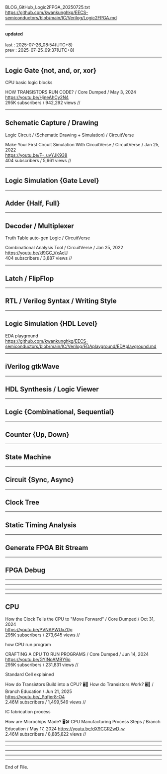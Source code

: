   
BLOG_GitHub_Logic2FPGA_20250725.txt  
  https://github.com/kwankunghkg/EECS-semiconductors/blob/main/IC/Verilog/Logic2FPGA.md  
  
  
----------------------------------------  
  
#### updated  
last : 2025-07-26_08:54(UTC+8)  
prev : 2025-07-25_09:37(UTC+8)  
  
----------------------------------------  
  
## Logic Gate {not, and, or, xor}  
  
  
CPU basic logic blocks  
  
HOW TRANSISTORS RUN CODE? / Core Dumped / May 3, 2024  
  https://youtu.be/HjneAhCy2N4  
  295K subscribers / 942,292 views //  
  
  
  
----------------------------------------  
  
## Schematic Capture / Drawing  
  
Logic Circuit / (Schematic Drawing + Simulation) / CircuitVerse  
  
Make Your First Circuit Simulation With CircuitVerse / CircuitVerse / Jan 25, 2022  
  https://youtu.be/F-_uvYJK938  
  404 subscribers / 5,661 views //  
  
  
  
  
----------------------------------------  
  
## Logic Simulation {Gate Level}  
  
  
  
  
  
----------------------------------------  
  
## Adder {Half, Full}  
  
  
----------------------------------------  
  
## Decoder / Multiplexer  
  
  
Truth Table auto-gen Logic / CircuitVerse  
  
Combinational Analysis Tool / CircuitVerse / Jan 25, 2022  
  https://youtu.be/kl9GC_VxAcU  
  404 subscribers / 3,887 views //  
  
  
  
----------------------------------------  
  
## Latch / FlipFlop  
  
  
----------------------------------------  
  
## RTL / Verilog Syntax / Writing Style  
  
  
----------------------------------------  
  
## Logic Simulation {HDL Level}  
  
  
EDA playground  
  https://github.com/kwankunghkg/EECS-semiconductors/blob/main/IC/Verilog/EDAplayground/EDAplayground.md  
  
  
  
----------------------------------------  
  
## iVerilog gtkWave  
  
  
----------------------------------------  
  
## HDL Synthesis / Logic Viewer  
  
  
----------------------------------------  
  
## Logic {Combinational, Sequential}  
  
  
----------------------------------------  
  
## Counter {Up, Down}  
  
  
----------------------------------------  
  
## State Machine  
  
  
----------------------------------------  
  
## Circuit {Sync, Async}  
  
  
----------------------------------------  
  
## Clock Tree  
  
  
----------------------------------------  
  
## Static Timing Analysis  
  
  
----------------------------------------  
  
## Generate FPGA Bit Stream  
  
  
----------------------------------------  
  
## FPGA Debug  
  
  
----------------------------------------  
  
  
  
  
  
----------------------------------------  
  
  
  
  
  
----------------------------------------  
  
  
  
  
  
----------------------------------------  
  
## CPU  
  
  
  
How the Clock Tells the CPU to "Move Forward" / Core Dumped / Oct 31, 2024  
  https://youtu.be/PVNAPWUxZ0g  
  295K subscribers / 273,645 views //  
  
  
  
how CPU run program  
  
CRAFTING A CPU TO RUN PROGRAMS / Core Dumped / Jun 14, 2024  
  https://youtu.be/GYlNoAMBY6o  
  295K subscribers / 231,831 views //  
  
  
  
  
Standard Cell explained  
  
How do Transistors Build into a CPU? 🖥️🤔 How do Transistors Work? 🖥️🤔 / Branch Education / Jun 21, 2025  
  https://youtu.be/_Pqfjer8-O4  
  2.46M subscribers / 1,499,549 views //  
  
  
  
  
IC fabrication process  
  
How are Microchips Made? 🖥️🛠️ CPU Manufacturing Process Steps / Branch Education / May 17, 2024 
  https://youtu.be/dX9CGRZwD-w  
  2.46M subscribers / 8,885,822 views //  
  
  
  
  
----------------------------------------  
  
  
  
----------------------------------------  
  
  
  
  
  
----------------------------------------  
  
  
  
  
  
----------------------------------------  
  
  
  
----------------------------------------  
End of File.  
